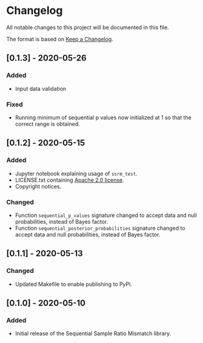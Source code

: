 # Changelog

All notable changes to this project will be documented in this file.

The format is based on [Keep a Changelog](https://keepachangelog.com/en/1.0.0/).

## [0.1.3] - 2020-05-26

### Added
- Input data validation

### Fixed
- Running minimum of sequential p values now initialized at 1 so that the correct
range is obtained.

## [0.1.2] - 2020-05-15

### Added
- Jupyter notebook explaining usage of `ssrm_test`.
- LICENSE.txt containing [Apache 2.0 license](http://www.apache.org/licenses/LICENSE-2.0.txt).
- Copyright notices.

### Changed
- Function `sequential_p_values` signature changed to accept data and null
probabilities, instead of Bayes factor.
- Function `sequential_posterior_probabilities` signature changed to accept data and null
probabilities, instead of Bayes factor.

## [0.1.1] - 2020-05-13

### Changed

- Updated Makefile to enable publishing to PyPi.

## [0.1.0] - 2020-05-10

### Added

- Initial release of the Sequential Sample Ratio Mismatch library.
